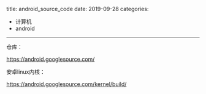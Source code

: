 title: android_source_code
date: 2019-09-28
categories:
- 计算机
- android




---

仓库：

https://android.googlesource.com/

安卓linux内核：

https://android.googlesource.com/kernel/build/

